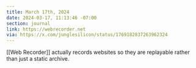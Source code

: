 ```yaml
---
title: March 17th, 2024
date: 2024-03-17, 11:13:46 -07:00
section: journal
link: https://webrecorder.net
via: https://x.com/junglesilicon/status/1769182837263962324
---
```

[[Web Recorder]] actually records websites so they are replayable rather than just a static archive. 